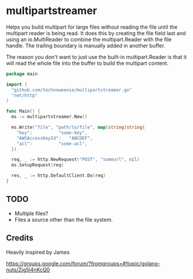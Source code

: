 # multipartstreamer

Helps you build multipart for large files without reading the file until the
multipart reader is being read.  It does this by creating the file field last
and using an io.MultiReader to combine the multipart.Reader with the file
handle.  The trailing boundary is manually added in another buffer.

The reason you don't want to just use the built-in multipart.Reader is that it
will read the whole file into the buffer to build the multipart content.

```go
package main

import (
  "github.com/technoweenie/multipartstreamer.go"
  "net/http"
)

func Main() {
  ms := multipartstreamer.New()

  ms.Write("file", "path/to/file", map[string]string{
    "key":			"some-key",
    "AWSAccessKeyId":	"ABCDEF",
    "acl":			"some-acl",
  })

  req, _ := http.NewRequest("POST", "someurl", nil)
  ms.SetupRequest(req)

  res, _ := http.DefaultClient.Do(req)
}
```

## TODO

* Multiple files?
* Files a source other than the file system.

## Credits

Heavily inspired by James

https://groups.google.com/forum/?fromgroups=#!topic/golang-nuts/Zjg5l4nKcQ0